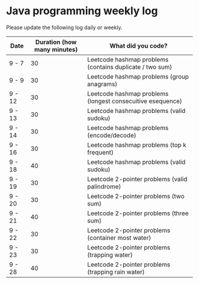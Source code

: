 # Java programming weekly log

Please update the following log daily or weekly.

| Date | Duration (how many minutes) | What did you code? |
| ---- | --------------------------- | ------------------ |
| 9 - 7 | 30 |Leetcode hashmap problems (contains duplicate / two sum)|
| 9 - 9 | 30 |Leetcode hashmap problems (group anagrams)|
| 9 - 12 | 30 |Leetcode hashmap problems (longest consecuitive esequence)|
| 9 - 13 | 30 |Leetcode hashmap problems (valid sudoku)|
| 9 - 14 | 30 |Leetcode hashmap problems (encode/decode)|
| 9 - 16 | 30 |Leetcode hashmap problems (top k frequent)|
| 9 - 18 | 40 |Leetcode hashmap problems (valid sudoku)|
| 9 - 19 | 30 |Leetcode 2-pointer problems (valid palindrome)|
| 9 - 20 | 30 |Leetcode 2-pointer problems (two sum)|
| 9 - 21 | 40 |Leetcode 2-pointer problems (three sum)|
| 9 - 22 | 30 |Leetcode 2-pointer problems (container most water)|
| 9 - 23 | 30 |Leetcode 2-pointer problems (trapping water)|
| 9 - 28 | 40 |Leetcode 2-pointer problems (trapping rain water)|


